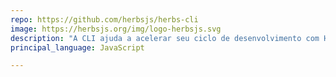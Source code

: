 ```yaml
---
repo: https://github.com/herbsjs/herbs-cli
image: https://herbsjs.org/img/logo-herbsjs.svg
description: "A CLI ajuda a acelerar seu ciclo de desenvolvimento com HerbsJS gerando casos de uso e camadas de infraestrutura (REST, GraphQL, Repositórios, etc) com base em suas entidades."
principal_language: JavaScript

---
```

